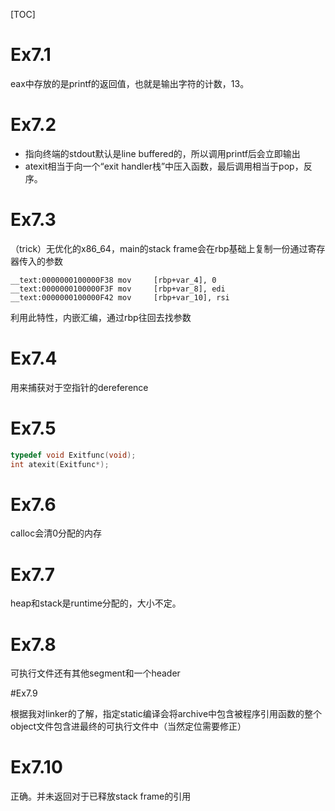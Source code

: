 [TOC]

# Ex7.1

eax中存放的是printf的返回值，也就是输出字符的计数，13。



# Ex7.2

- 指向终端的stdout默认是line buffered的，所以调用printf后会立即输出
- atexit相当于向一个“exit handler栈”中压入函数，最后调用相当于pop，反序。

# Ex7.3

（trick）无优化的x86_64，main的stack frame会在rbp基础上复制一份通过寄存器传入的参数

```assembly
__text:0000000100000F38 mov     [rbp+var_4], 0
__text:0000000100000F3F mov     [rbp+var_8], edi
__text:0000000100000F42 mov     [rbp+var_10], rsi
```

利用此特性，内嵌汇编，通过rbp往回去找参数



# Ex7.4

用来捕获对于空指针的dereference

# Ex7.5

```c
typedef void Exitfunc(void);
int atexit(Exitfunc*);
```

# Ex7.6

calloc会清0分配的内存

# Ex7.7

heap和stack是runtime分配的，大小不定。

# Ex7.8

可执行文件还有其他segment和一个header

#Ex7.9

根据我对linker的了解，指定static编译会将archive中包含被程序引用函数的整个object文件包含进最终的可执行文件中（当然定位需要修正）

# Ex7.10

正确。并未返回对于已释放stack frame的引用